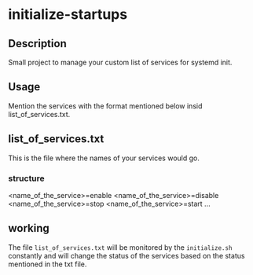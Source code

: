 # initialize-startups

## Description

Small project to manage your custom list of services for systemd init.

## Usage

Mention the services with the format mentioned below insid list_of_services.txt.

## list_of_services.txt

This is the file where the names of your services would go.

### structure

<name_of_the_service>=enable
<name_of_the_service>=disable
<name_of_the_service>=stop
<name_of_the_service>=start
...

## working

The file `list_of_services.txt` will be monitored by the `initialize.sh` constantly and will change the status of the services based on the status mentioned in the txt file.
